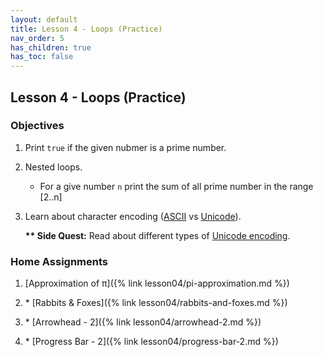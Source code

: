 ```yaml
---
layout: default
title: Lesson 4 - Loops (Practice)
nav_order: 5
has_children: true
has_toc: false
---
```


## Lesson 4 - Loops (Practice)

### Objectives  

1. Print `true` if the given nubmer is a prime number.

1. Nested loops.

   * For a give number `n` print the sum of all prime number in the range [2..n]

1. Learn about character encoding ([ASCII](https://en.wikipedia.org/wiki/ASCII) vs [Unicode](https://en.wikipedia.org/wiki/Unicode)).

   **\*\* Side Quest:** Read about different types of [Unicode encoding](https://www.joelonsoftware.com/2003/10/08/the-absolute-minimum-every-software-developer-absolutely-positively-must-know-about-unicode-and-character-sets-no-excuses/).
   
### Home Assignments

1. [Approximation of π]({% link lesson04/pi-approximation.md %})

2. \* [Rabbits & Foxes]({% link lesson04/rabbits-and-foxes.md %})

3. \* [Arrowhead - 2]({% link lesson04/arrowhead-2.md %})

4. \* [Progress Bar - 2]({% link lesson04/progress-bar-2.md %})



